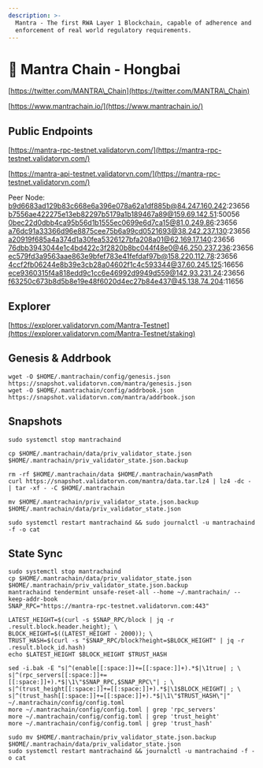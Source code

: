 ```yaml
---
description: >-
  Mantra - The first RWA Layer 1 Blockchain, capable of adherence and
  enforcement of real world regulatory requirements.
---
```


# 🧊 Mantra Chain - Hongbai

[https://twitter.com/MANTRA\_Chain](https://twitter.com/MANTRA\_Chain)

[https://www.mantrachain.io/](https://www.mantrachain.io/)

## Public Endpoints

[https://mantra-rpc-testnet.validatorvn.com/](https://mantra-rpc-testnet.validatorvn.com/)

[https://mantra-api-testnet.validatorvn.com/](https://mantra-rpc-testnet.validatorvn.com/)

Peer Node: b9d6683ad129b83c668e6a396e078a62a1df885b@84.247.160.242:23656 b7556ae422275e13eb82297b5179a1b189467a89@159.69.142.51:50056 0bec22d0dbb4ca95b56d1b1555ec0699e6d7ca15@81.0.249.86:23656 a76dc91a33366d96e8875cee75b6a99cd0521693@38.242.237.130:23656 a20919f685a4a374d1a30fea5326127bfa208a01@62.169.17.140:23656 76dbb3943044e1c4bd422c3f2820b8bc044f48e0@46.250.237.236:23656 ec579fd3a9563aae863e9bfef783e41fefdaf97b@158.220.112.78:23656 4ccf2fb06244e8b39e3cb28a04602f1c4c593344@37.60.245.125:16656 ece9360315f4a818edd9c1cc6e46992d9949d559@142.93.231.24:23656 f63250c673b8d5b8e19e48f6020d4ec27b84e437@45.138.74.204:11656

## Explorer

[https://explorer.validatorvn.com/Mantra-Testnet](https://explorer.validatorvn.com/Mantra-Testnet/staking)

## Genesis & Addrbook

```
wget -O $HOME/.mantrachain/config/genesis.json https://snapshot.validatorvn.com/mantra/genesis.json
wget -O $HOME/.mantrachain/config/addrbook.json https://snapshot.validatorvn.com/mantra/addrbook.json
```

## Snapshots

```
sudo systemctl stop mantrachaind

cp $HOME/.mantrachain/data/priv_validator_state.json $HOME/.mantrachain/priv_validator_state.json.backup

rm -rf $HOME/.mantrachain/data $HOME/.mantrachain/wasmPath
curl https://snapshot.validatorvn.com/mantra/data.tar.lz4 | lz4 -dc - | tar -xf - -C $HOME/.mantrachain

mv $HOME/.mantrachain/priv_validator_state.json.backup $HOME/.mantrachain/data/priv_validator_state.json

sudo systemctl restart mantrachaind && sudo journalctl -u mantrachaind -f -o cat
```

## State Sync

```
sudo systemctl stop mantrachaind
cp $HOME/.mantrachain/data/priv_validator_state.json $HOME/.mantrachain/priv_validator_state.json.backup
mantrachaind tendermint unsafe-reset-all --home ~/.mantrachain/ --keep-addr-book
SNAP_RPC="https://mantra-rpc-testnet.validatorvn.com:443"

LATEST_HEIGHT=$(curl -s $SNAP_RPC/block | jq -r .result.block.header.height); \
BLOCK_HEIGHT=$((LATEST_HEIGHT - 2000)); \
TRUST_HASH=$(curl -s "$SNAP_RPC/block?height=$BLOCK_HEIGHT" | jq -r .result.block_id.hash)
echo $LATEST_HEIGHT $BLOCK_HEIGHT $TRUST_HASH

sed -i.bak -E "s|^(enable[[:space:]]+=[[:space:]]+).*$|\1true| ; \
s|^(rpc_servers[[:space:]]+=[[:space:]]+).*$|\1\"$SNAP_RPC,$SNAP_RPC\"| ; \
s|^(trust_height[[:space:]]+=[[:space:]]+).*$|\1$BLOCK_HEIGHT| ; \
s|^(trust_hash[[:space:]]+=[[:space:]]+).*$|\1\"$TRUST_HASH\"|" ~/.mantrachain/config/config.toml
more ~/.mantrachain/config/config.toml | grep 'rpc_servers'
more ~/.mantrachain/config/config.toml | grep 'trust_height'
more ~/.mantrachain/config/config.toml | grep 'trust_hash'

sudo mv $HOME/.mantrachain/priv_validator_state.json.backup $HOME/.mantrachain/data/priv_validator_state.json
sudo systemctl restart mantrachaind && journalctl -u mantrachaind -f -o cat
```









